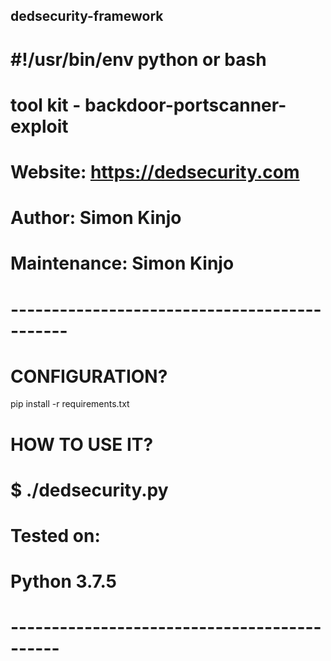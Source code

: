 ## dedsecurity-framework

# #!/usr/bin/env python or bash

# tool kit - backdoor-portscanner-exploit

# Website:  https://dedsecurity.com
# Author:   Simon Kinjo
# Maintenance:  Simon Kinjo

# --------------------------------------------- #

# CONFIGURATION?
  pip install -r requirements.txt
  
# HOW TO USE IT?
# $ ./dedsecurity.py
     
# Tested on:
#      Python 3.7.5
#
# -------------------------------------------- #

